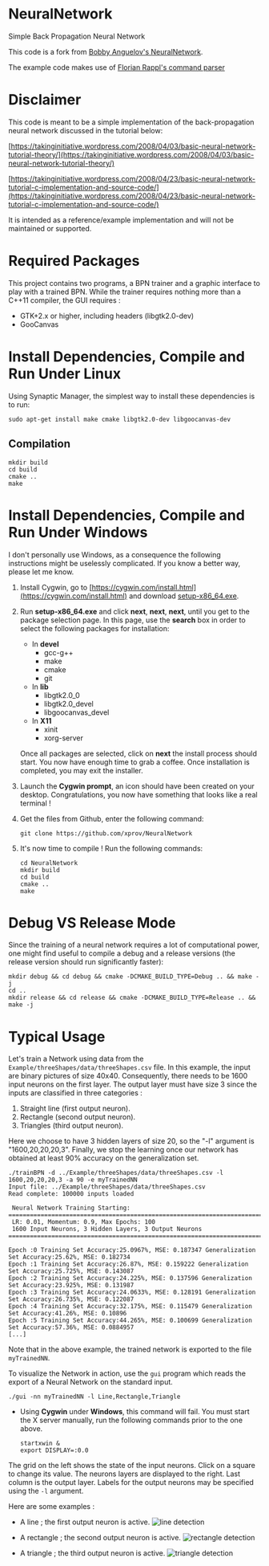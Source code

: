 
# NeuralNetwork
Simple Back Propagation Neural Network

This code is a fork from [Bobby Anguelov's NeuralNetwork](https://github.com/BobbyAnguelov/NeuralNetwork).

The example code makes use of [Florian Rappl's command parser](https://github.com/FlorianRappl/CmdParser )

# Disclaimer
This code is meant to be a simple implementation of the back-propagation neural network discussed in the tutorial below:

[https://takinginitiative.wordpress.com/2008/04/03/basic-neural-network-tutorial-theory/](https://takinginitiative.wordpress.com/2008/04/03/basic-neural-network-tutorial-theory/)

[https://takinginitiative.wordpress.com/2008/04/23/basic-neural-network-tutorial-c-implementation-and-source-code/](https://takinginitiative.wordpress.com/2008/04/23/basic-neural-network-tutorial-c-implementation-and-source-code/)

It is intended as a reference/example implementation and will not be maintained or supported.

# Required Packages

This project contains two programs, a BPN trainer and a graphic interface to
play with a trained BPN. While the trainer requires nothing more than a C++11
compiler, the GUI requires :

 - GTK+2.x or higher, including headers (libgtk2.0-dev)
 - GooCanvas


# Install Dependencies, Compile and Run Under Linux

Using Synaptic Manager, the simplest way to install these dependencies is to run:
```
sudo apt-get install make cmake libgtk2.0-dev libgoocanvas-dev
```

## Compilation
```
mkdir build
cd build
cmake ..
make
```

# Install Dependencies, Compile and Run Under Windows

I don't personally use Windows, as a consequence the following instructions
might be uselessly complicated. If you know a better way, please let me know.

1. Install Cygwin, go to [https://cygwin.com/install.html](https://cygwin.com/install.html) and download [setup-x86_64.exe](https://cygwin.com/setup-x86_64.exe).

2. Run __setup-x86_64.exe__ and click __next__, __next__, __next__, until you get to the package selection page. In this page, use the __search__ box in order to select the following packages for installation:
     - In __devel__ 
         - gcc-g++
         - make
         - cmake
         - git
     - In __lib__
         - libgtk2.0_0
         - libgtk2.0_devel
         - libgoocanvas_devel
     - In __X11__
         - xinit
         - xorg-server

    Once all packages are selected, click on __next__ the install process should start. You now have enough time to grab a coffee. Once installation is completed, you may exit the installer. 

3. Launch the __Cygwin prompt__, an icon should have been created on your desktop. Congratulations, you now have something that looks like a real terminal !

4. Get the files from Github, enter the following command:
    ```
    git clone https://github.com/xprov/NeuralNetwork
    ```

5. It's now time to compile ! Run the following commands:
    ```
    cd NeuralNetwork
    mkdir build
    cd build
    cmake ..
    make
    ```

# Debug VS Release Mode

Since the training of a neural network requires a lot of computational power, one might find useful to compile a debug and a release versions (the release version should run significantly faster):
```
mkdir debug && cd debug && cmake -DCMAKE_BUILD_TYPE=Debug .. && make -j
cd ..
mkdir release && cd release && cmake -DCMAKE_BUILD_TYPE=Release .. && make -j
```

# Typical Usage
Let's train a Network using data from the
``Example/threeShapes/data/threeShapes.csv`` file. In this example, the input
are binary pictures of size 40x40. Consequently, there needs to be 1600 input
neurons on the first layer. The output layer must have size 3 since the inputs
are classified in three categories :

1. Straight line (first output neuron).
2. Rectangle (second output neuron).
3. Triangles (third output neuron).

Here we choose to have 3 hidden layers of size 20, so the "-l" argument is
"1600,20,20,20,3". Finally, we stop the learning once our network has obtained
at least 90% accuracy on the generalization set.

```
./trainBPN -d ../Example/threeShapes/data/threeShapes.csv -l 1600,20,20,20,3 -a 90 -e myTrainedNN
Input file: ../Example/threeShapes/data/threeShapes.csv
Read complete: 100000 inputs loaded

 Neural Network Training Starting: 
==========================================================================
 LR: 0.01, Momentum: 0.9, Max Epochs: 100
 1600 Input Neurons, 3 Hidden Layers, 3 Output Neurons
==========================================================================

Epoch :0 Training Set Accuracy:25.0967%, MSE: 0.187347 Generalization Set Accuracy:25.62%, MSE: 0.182734
Epoch :1 Training Set Accuracy:26.87%, MSE: 0.159222 Generalization Set Accuracy:25.725%, MSE: 0.143087
Epoch :2 Training Set Accuracy:24.225%, MSE: 0.137596 Generalization Set Accuracy:23.925%, MSE: 0.131987
Epoch :3 Training Set Accuracy:24.0633%, MSE: 0.128191 Generalization Set Accuracy:26.735%, MSE: 0.122087
Epoch :4 Training Set Accuracy:32.175%, MSE: 0.115479 Generalization Set Accuracy:41.26%, MSE: 0.10896
Epoch :5 Training Set Accuracy:44.265%, MSE: 0.100699 Generalization Set Accuracy:57.36%, MSE: 0.0884957
[...]
```

Note that in the above example, the trained network is exported to the file ``myTrainedNN``.

To visualize the Network in action, use the ``gui`` program which reads the
export of a Neural Network on the standard input.
```
./gui -nn myTrainedNN -l Line,Rectangle,Triangle
```

- Using __Cygwin__ under __Windows__, this command will fail. You must start
  the X server manually, run the following commands prior to the one above.
     ```
     startxwin &
     export DISPLAY=:0.0
     ```
     
     


The grid on the left shows the state of the input neurons. Click on a square to
change its value. The neurons layers are displayed to the right. Last column
is the output layer. Labels for the output neurons may be specified using the
``-l`` argument.

Here are some examples : 

 - A line ; the first output neuron is active.
![line detection](https://github.com/xprov/NeuralNetwork/blob/master/images/detectLine.png)

 - A rectangle ; the second output neuron is active.
![rectangle detection](https://github.com/xprov/NeuralNetwork/blob/master/images/detectRectangle.png)

 - A triangle ; the third output neuron is active.
![triangle detection](https://github.com/xprov/NeuralNetwork/blob/master/images/detectTriangle.png)





